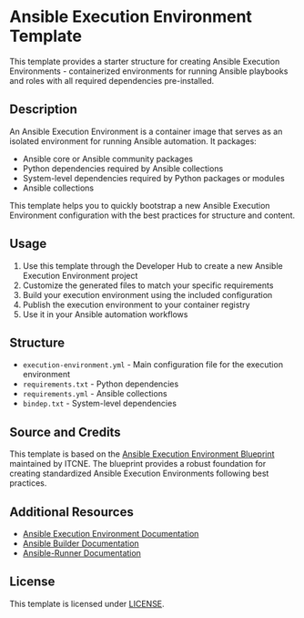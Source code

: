 # Ansible Execution Environment Template

This template provides a starter structure for creating Ansible Execution Environments - containerized environments for running Ansible playbooks and roles with all required dependencies pre-installed.

## Description

An Ansible Execution Environment is a container image that serves as an isolated environment for running Ansible automation. It packages:

- Ansible core or Ansible community packages
- Python dependencies required by Ansible collections
- System-level dependencies required by Python packages or modules
- Ansible collections

This template helps you to quickly bootstrap a new Ansible Execution Environment configuration with the best practices for structure and content.

## Usage

1. Use this template through the Developer Hub to create a new Ansible Execution Environment project
2. Customize the generated files to match your specific requirements
3. Build your execution environment using the included configuration
4. Publish the execution environment to your container registry
5. Use it in your Ansible automation workflows

## Structure

- `execution-environment.yml` - Main configuration file for the execution environment
- `requirements.txt` - Python dependencies
- `requirements.yml` - Ansible collections
- `bindep.txt` - System-level dependencies

## Source and Credits

This template is based on the [Ansible Execution Environment Blueprint](https://github.com/itcne/ansible-ee-blueprint) maintained by ITCNE. The blueprint provides a robust foundation for creating standardized Ansible Execution Environments following best practices.

## Additional Resources

- [Ansible Execution Environment Documentation](https://ansible.readthedocs.io/projects/builder/en/latest/)
- [Ansible Builder Documentation](https://ansible.readthedocs.io/projects/builder/en/latest/)
- [Ansible-Runner Documentation](https://ansible-runner.readthedocs.io/en/latest/execution_environments.html)

## License

This template is licensed under [LICENSE](../LICENSE).

